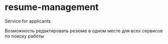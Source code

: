 # resume-management
Service for applicants

Возможность редактировать резюме в одном месте для всех сервисов по поиску работы
